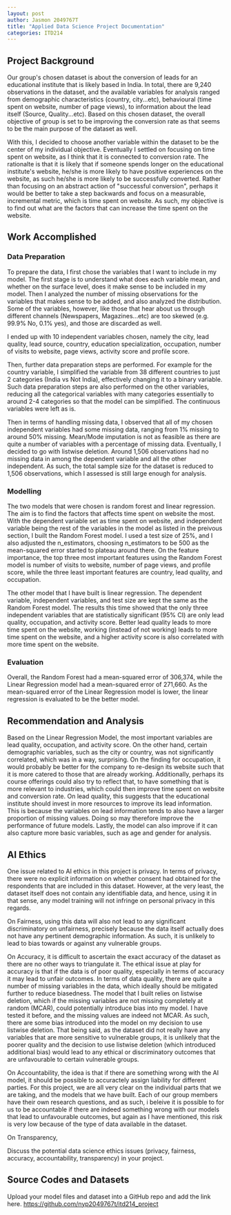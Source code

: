 ```yaml
---
layout: post
author: Jasmon 2049767T
title: "Applied Data Science Project Documentation"
categories: ITD214
---
```

## Project Background
Our group's chosen dataset is about the conversion of leads for an educational institute that is likely based in India. In total, there are 9,240 observations in the dataset, and the available variables for analysis ranged from demographic characteristics (country, city...etc), behavioural (time spent on website, number of page views), to information about the lead itself (Source, Quality...etc). Based on this chosen dataset, the overall objective of group is set to be improving the conversion rate as that seems to be the main purpose of the dataset as well. 

With this, I decided to choose another variable within the dataset to be the center of my individual objective. Eventually I settled on focusing on time spent on website, as I think that it is connected to conversion rate. The rationalte is that it is likely that if someone spends longer on the educational institute's website, he/she is more likely to have positive experiences on the website, as such he/she is more likely to be successfully converted. Rather than focusing on an abstract action of "successful conversion", perhaps it would be better to take a step backwards and focus on a measurable, incremental metric, which is time spent on website. As such, my objective is to find out what are the factors that can increase the time spent on the website.

## Work Accomplished


### Data Preparation
To prepare the data, I first chose the variables that I want to include in my model. The first stage is to understand what does each variable mean, and whether on the surface level, does it make sense to be included in my model. Then I analyzed the number of missing observations for the variables that makes sense to be added, and also analyzed the distribution. Some of the variables, however, like those that hear about us through different channels (Newspapers, Magazines...etc) are too skewed (e.g. 99.9% No, 0.1% yes), and those are discarded as well.

I ended up with 10 independent variables chosen, namely the city, lead quality, lead source, country, education specialization, occupation, number of visits to website, page views, activity score and profile score. 

Then, further data preparation steps are performed. For example for the country variable, I simplified the variable from 38 different countries to just 2 categories (India vs Not India), effectively changing it to a binary variable. Such data preparation steps are also performed on the other variables, reducing all the categorical variables with many categories essentially to around 2-4 categories so that the model can be simplified. The continuous variables were left as is. 

Then in terms of handling missing data, I observed that all of my chosen independent variables had some missing data, ranging from 1% missing to around 50% missing. Mean/Mode imputation is not as feasible as there are quite a number of variables with a percentage of missing data. Eventually, I decided to go with listwise deletion. Around 1,506 observations had no missing data in among the dependent variable and all the other independent. As such, the total sample size for the dataset is reduced to 1,506 observations, which I assessed is still large enough for analysis.

### Modelling
The two models that were chosen is random forest and linear regression. The aim is to find the factors that affects time spent on website the most. With the dependent variable set as time spent on website, and independent variable being the rest of the variables in the model as listed in the preivous section, I built the Random Forest model. I used a test size of 25%, and I also adjusted the n_estimators, choosing n_estimators to be 500 as the mean-squared error started to plateau around there.  On the feature importance, the top three most important features using the Random Forest model is number of visits to website, number of page views, and profile score, while the three least important features are country, lead quality, and occupation.

The other model that I have built is linear regression. The dependent variable, independent variables, and test size are kept the same as the Random Forest model. The results this time showed that the only three independent variables that are statistically significant (95% CI) are only lead quality, occupation, and activity score. Better lead quality leads to more time spent on the website, working (instead of not working) leads to more time spent on the website, and a higher activity score is also correlated with more time spent on the website.


### Evaluation
Overall, the Random Forest had a mean-squared error of 306,374, while the Linear Regression model had a mean-squared error of 271,660. As the mean-squared error of the Linear Regression model is lower, the linear regression is evaluated to be the better model.


## Recommendation and Analysis
Based on the Linear Regression Model, the most important variables are lead quality, occupation, and activity score. On the other hand, certain demographic variables, such as the city or country, was not significantly correlated, which was in a way, surprising. On the finding for occupation, it would probably be better for the company to re-design its website such that it is more catered to those that are already working. Additionally, perhaps its course offerings could also try to reflect that, to have something that is more relevant to industries, which could then improve time spent on website and conversion rate. On lead quality, this suggests that the educational institute should invest in more resources to improve its lead information. This is because the variables on lead information tends to also have a larger proportion of missing values. Doing so may therefore improve the performance of future models. Lastly, the model can also improve if it can also capture more basic variables, such as age and gender for analysis.

## AI Ethics
One issue related to AI ethics in this project is privacy. In terms of privacy, there were no explicit information on whether consent had obtained for the respondents that are included in this dataset. However, at the very least, the dataset itself does not contain any identifiable data, and hence, using it in that sense, any model training will not infringe on personal privacy in this regards.

On Fairness, using this data will also not lead to any significant discriminatory on unfairness, precisely because the data itself actually does not have any pertinent demographic information. As such, it is unlikely to lead to bias towards or against any vulnerable groups. 

On Accuracy, it is difficult to ascertain the exact accuracy of the dataset as there are no other ways to triangulate it. The ethical issue at play for accuracy is that if the data is of poor quality, especially in terms of accuracy it may lead to unfair outcomes. In terms of data quality, there are quite a number of missing variables in the data, which ideally should be mitigated further to reduce biasedness. The model that I built relies on listwise deletion, which if the missing variables are not missing completely at random (MCAR), could potentially introduce bias into my model. I have tested it before, and the missing values are indeed not MCAR. As such, there are some bias introduced into the model on my decision to use listwise deletion. That being said, as the dataset did not really have any variables that are more sensitive to vulnerable groups, it is unlikely that the poorer quality and the decision to use listwise deletion (which introduced additional bias) would lead to any ethical or discriminatory outcomes that are unfavourable to certain vulnerable groups.

On Accountability, the idea is that if there are something wrong with the AI model, it should be possible to accuractely assign liability for different parties. For this project, we are all very clear on the individual parts that we are taking, and the models that we have built. Each of our group members have their own research questions, and as such, i beleive it is possible to for us to be accountable if there are indeed something wrong with our models that lead to unfavourable outcomes, but again as I have mentioned, this risk is very low because of the type of data available in the dataset.

On Transparency, 

Discuss the potential data science ethics issues (privacy, fairness, accuracy, accountability, transparency) in your project. 


## Source Codes and Datasets
Upload your model files and dataset into a GitHub repo and add the link here. 
https://github.com/nyp2049767t/itd214_project
